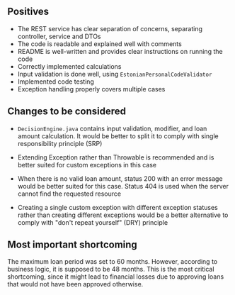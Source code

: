 ## Positives

- The REST service has clear separation of concerns, separating controller, service and DTOs
- The code is readable and explained well with comments
- README is well-written and provides clear instructions on running the code
- Correctly implemented calculations
- Input validation is done well, using `EstonianPersonalCodeValidator`
- Implemented code testing
- Exception handling properly covers multiple cases

## Changes to be considered

- `DecisionEngine.java` contains input validation, modifier, and loan amount calculation. It would be better to split it to comply with single responsibility principle (SRP)

- Extending Exception rather than Throwable is recommended and is better suited for custom exceptions in this case

- When there is no valid loan amount, status 200 with an error message would be better suited for this case. Status 404 is used when the server cannot find the requested resource

- Creating a single custom exception with different exception statuses rather than creating different exceptions would be a better alternative to comply with "don't repeat yourself" (DRY) principle

## Most important shortcoming

The maximum loan period was set to 60 months. However, according to business logic, it is supposed to be 48 months. This is the most critical shortcoming, since it might lead to financial losses due to approving loans that would not have been approved otherwise.
